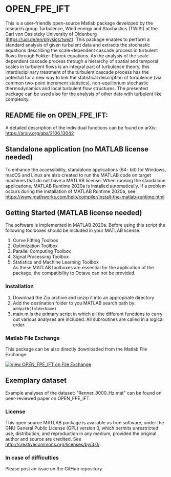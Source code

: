 # OPEN_FPE_IFT
This is a user-friendly open-source Matlab package developed by the research group Turbulence, Wind energy and Stochastics (TWiSt) at the Carl von Ossietzky University of Oldenburg (https://uol.de/en/physics/twist). This package enables to perform a standard analysis of given turbulent data and extracts the stochastic equations describing the scale-dependent cascade process in turbulent flows through Fokker-Planck equations. As the analysis of the scale-dependent cascade process through a hierarchy of spatial and temporal scales in turbulent flows is an integral part of turbulence theory, this interdisciplinary treatment of the turbulent cascade process has the potential for a new way to link the statistical description of turbulence (via common two-point increment statistics), non-equilibrium stochastic thermodynamics and local turbulent flow structures. The presented package can be used also for the analysis of other data with turbulent like complexity.

## README file on OPEN_FPE_IFT:
A detailed description of the individual functions can be found on arXiv: https://arxiv.org/abs/2106.13042

## Standalone application (no MATLAB license needed) 
To enhance the accessibility, standalone applications (64- bit) for Windows, macOS and Linux are also created to run the MATLAB code on target machines that do not have a MATLAB license. When running the standalone applications, MATLAB Runtime 2020a is installed automatically. If a problem occurs during the installation of MATLAB Runtime 2020a, see: https://www.mathworks.com/help/compiler/install-the-matlab-runtime.html

## Getting Started (MATLAB license needed)
The software is implemented in MATLAB 2020a. Before using this script the following toolboxes should be included in your MATLAB license.
1. Curve Fitting Toolbox
2. Optimization Toolbox
3. Parallel Computing Toolbox
4. Signal Processing Toolbox
5. Statistics and Machine Learning Toolbox  
As these MATLAB toolboxes are essential for the application of the package, the compatibility
to Octave can not be provided. 

### Installation  
1. Download the Zip archive and unzip it into an appropriate directory
2. Add the destination folder to you MATLAB search path by: 
```addpath(folderName)```
3. main.m is the primary script in which all the different functions to carry out various analyses are included. All subroutines are called in a logical order.

### Matlab File Exchange
This package can be also directly downloaded from the Matlab File Exchange:

[![View OPEN_FPE_IFT on File Exchange](https://www.mathworks.com/matlabcentral/images/matlab-file-exchange.svg)](https://de.mathworks.com/matlabcentral/fileexchange/80551-open_fpe_ift)

## Exemplary dataset 
Example analyses of the dataset: "Renner_8000_Hz.mat" can be found on peer-reviewed paper on OPEN_FPE_IFT.

### License
This open source MATLAB package is available as free software, under the GNU General Public License (GPL) version 3, which permits unrestricted use, distribution, and reproduction in any medium, provided the original author and source are credited. See http://creativecommons.org/licenses/by/3.0/.

### In case of difficulties
Please post an issue on the GitHub repository.
